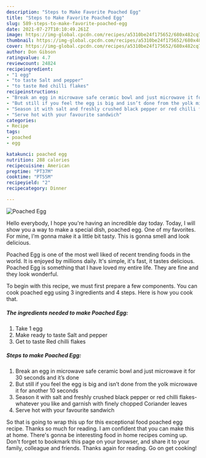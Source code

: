```yaml
---
description: "Steps to Make Favorite Poached Egg"
title: "Steps to Make Favorite Poached Egg"
slug: 589-steps-to-make-favorite-poached-egg
date: 2021-07-27T10:10:49.261Z
image: https://img-global.cpcdn.com/recipes/a5310be24f175652/680x482cq70/poached-egg-recipe-main-photo.jpg
thumbnail: https://img-global.cpcdn.com/recipes/a5310be24f175652/680x482cq70/poached-egg-recipe-main-photo.jpg
cover: https://img-global.cpcdn.com/recipes/a5310be24f175652/680x482cq70/poached-egg-recipe-main-photo.jpg
author: Don Gibson
ratingvalue: 4.7
reviewcount: 24824
recipeingredient:
- "1 egg"
- "to taste Salt and pepper"
- "to taste Red chilli flakes"
recipeinstructions:
- "Break an egg in microwave safe ceramic bowl and just microwave it for 30 seconds and it’s done"
- "But still if you feel the egg is big and isn’t done from the yolk microwave it for another 10 seconds"
- "Season it with salt and freshly crushed black pepper or red chilli flakes- whatever you like and garnish with finely chopped Coriander leaves"
- "Serve hot with your favourite sandwich"
categories:
- Recipe
tags:
- poached
- egg

katakunci: poached egg 
nutrition: 288 calories
recipecuisine: American
preptime: "PT37M"
cooktime: "PT55M"
recipeyield: "2"
recipecategory: Dinner

---
```



![Poached Egg](https://img-global.cpcdn.com/recipes/a5310be24f175652/680x482cq70/poached-egg-recipe-main-photo.jpg)

Hello everybody, I hope you're having an incredible day today. Today, I will show you a way to make a special dish, poached egg. One of my favorites. For mine, I'm gonna make it a little bit tasty. This is gonna smell and look delicious.

Poached Egg is one of the most well liked of recent trending foods in the world. It is enjoyed by millions daily. It's simple, it's fast, it tastes delicious. Poached Egg is something that I have loved my entire life. They are fine and they look wonderful.




To begin with this recipe, we must first prepare a few components. You can cook poached egg using 3 ingredients and 4 steps. Here is how you cook that.

<!--inarticleads1-->

##### The ingredients needed to make Poached Egg:

1. Take 1 egg
1. Make ready to taste Salt and pepper
1. Get to taste Red chilli flakes




<!--inarticleads2-->

##### Steps to make Poached Egg:

1. Break an egg in microwave safe ceramic bowl and just microwave it for 30 seconds and it’s done
1. But still if you feel the egg is big and isn’t done from the yolk microwave it for another 10 seconds
1. Season it with salt and freshly crushed black pepper or red chilli flakes- whatever you like and garnish with finely chopped Coriander leaves
1. Serve hot with your favourite sandwich




So that is going to wrap this up for this exceptional food poached egg recipe. Thanks so much for reading. I am confident that you can make this at home. There's gonna be interesting food in home recipes coming up. Don't forget to bookmark this page on your browser, and share it to your family, colleague and friends. Thanks again for reading. Go on get cooking!
